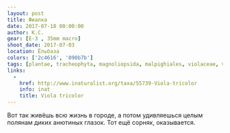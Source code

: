 ```yaml
---
layout: post
title: Фиалка
date: 2017-07-18 00:00:00
author: К.С.
gear: [E-3 , 35mm macro]
shoot_date: 2017-07-03
location: Ёльбаза
colors: ['2c4616', '090b7b']
tags: [plantae, tracheophyta, magnoliopsida, malpighiales, violaceae, viola, viola tricolor]
links:
  -
    href: http://www.inaturalist.org/taxa/55739-Viola-tricolor
    info: inat
    title: Viola tricolor
---
```

Вот так живёшь всю жизнь в городе, а потом удивляешься целым полянам диких анютиных глазок. Тот ещё сорняк, оказывается.
